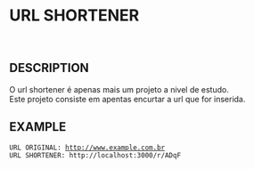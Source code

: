 <h1>URL SHORTENER</h1>
<br/>

<h2>DESCRIPTION</h2>

<p>O url shortener é apenas mais um projeto a nivel de estudo.<br/>
Este projeto consiste em apentas encurtar a url que for inserida.</p>

<h2>EXAMPLE</h2>

<code>URL ORIGINAL: http://www.example.com.br</code>
<br/>
<code>URL SHORTENER: http://localhost:3000/r/ADqF</code>